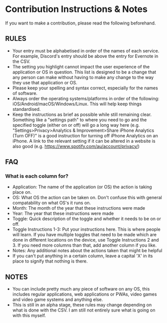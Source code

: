 # Contribution Instructions & Notes

If you want to make a contribution, please read the following beforehand.

## RULES
- Your entry must be alphabetised in order of the names of each service. For example, Discord's entry should be above the entry for Evernote in the CSV.
- The setting you highlight cannot impact the user experience of the application or OS in question. This list is designed to be a change that any person can make without having to make any change to the way they use that application or OS.
- Please keep your spelling and syntax correct, especially for the names of software.
- Always order the operating systems/platforms in order of the following: iOS/Android/macOS/Windows/Linux. This will help keep things standardised.
- Keep the instructions as brief as possible while still remaining clear. Something like a "settings path" to where you need to go and the specified toggle (either on or off) will go a long way here (e.g. "Settings>Privacy>Analytics & Improvement>Share iPhone Analytics (Turn OFF)" is a good instruction for turning off iPhone Analytics on an iPhone. A link to the relevant setting if it can be altered in a website is also good (e.g. https://www.spotify.com/au/account/privacy/)

## FAQ
### What is each column for?

- Application: The name of the application (or OS) the action is taking place on.
- OS: What OS the action can be taken on. Don't confuse this with general compatability on what OS's it runs on.
- Month: The month of the year that these instructions were made
- Year: The year that these instructions were made
- Toggle: Quick description of the toggle and whether it needs to be on or off.
- Toggle Instructions 1-3: Put your instructions here. This is where people will learn. If you have multiple toggles that need to be made which are done in different locations on the device, use Toggle Instructions 2 and 3. If you need more columns than that, add another column if you like.
- Notes: Any additional notes about the actions taken that might be helpful
- If you can't put anything in a certain column, leave a capital 'X' in its place to signify that nothing is there.

## NOTES
- You can include pretty much any piece of software on any OS, this includes regular applications, web applications or PWAs, video games and video game systems and anything else.
- This is still in an alpha stage, these rules may change depending on what is done with the CSV. I am still not entirely sure what is going on with this myself.
